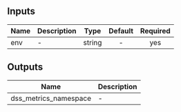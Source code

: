 <!-- START -->
## Inputs

| Name | Description | Type | Default | Required |
|------|-------------|:----:|:-----:|:-----:|
| env | - | string | - | yes |

## Outputs

| Name | Description |
|------|-------------|
| dss\_metrics\_namespace | - |

<!-- END -->
